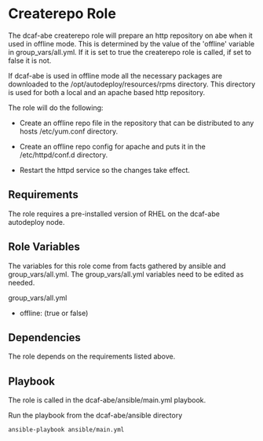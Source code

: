 Createrepo Role
===============

The dcaf-abe createrepo role will prepare an http repository on abe when it used in offline mode. This is determined by the value of the 'offline' variable in group_vars/all.yml. If it is set to true the createrepo role is called, if set to false it is not.

If dcaf-abe is used in offline mode all the necessary packages are downloaded to the /opt/autodeploy/resources/rpms directory. This directory is used for both a local and an apache based http repository.

The role will do the following:
  * Create an offline repo file in the repository that can be distributed to any hosts /etc/yum.conf directory.

  * Create an offline repo config for apache and puts it in the /etc/httpd/conf.d directory.

  * Restart the httpd service so the changes take effect.

Requirements
------------

The role requires a pre-installed version of RHEL on the dcaf-abe autodeploy node.

Role Variables
--------------

The variables for this role come from facts gathered by ansible and group_vars/all.yml. The group_vars/all.yml variables need to be edited as needed.

group_vars/all.yml
 * offline: (true or false)

Dependencies
------------

The role depends on the requirements listed above.

Playbook
--------

The role is called in the dcaf-abe/ansible/main.yml playbook.

Run the playbook from the dcaf-abe/ansible directory

    ansible-playbook ansible/main.yml

